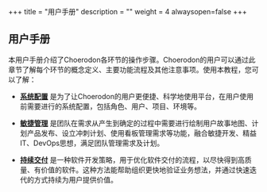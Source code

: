 ﻿+++
title = "用户手册"
description = ""
weight = 4
alwaysopen=false
+++


## 用户手册

本用户手册介绍了Choerodon各环节的操作步骤。Choerodon的用户可以通过此章节了解每个环节的概念定义、主要功能流程及其他注意事项。使用本教程，您可以了解：


- [**系统配置**](../user-guide/system-configuration) 是为了让Choerodon的用户更便捷、科学地使用平台，在用户使用前需要进行的系统配置，包括角色、用户、项目、环境等。

- [**敏捷管理**](../user-guide/scrum) 是团队在需求从产生到确定的过程中需要进行绘制用户故事地图、计划产品发布、设立冲刺计划、使用看板管理需求等功能，融合敏捷开发、精益IT、DevOps思想，满足团队管理需求及计划。

- [**持续交付**](../user-guide/continuos-delivery) 是一种软件开发策略，用于优化软件交付的流程，以尽快得到高质量、有价值的软件。这种方法能帮助组织更快地验证业务想法，并通过快速迭代的方式持续为用户提供价值。




